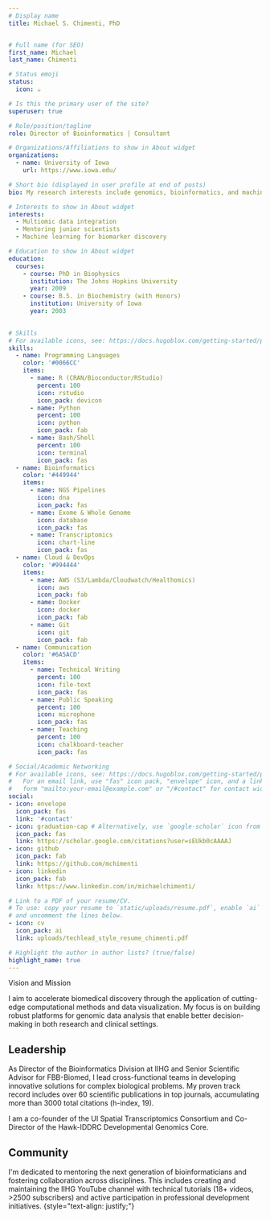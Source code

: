 ```yaml
---
# Display name
title: Michael S. Chimenti, PhD


# Full name (for SEO)
first_name: Michael
last_name: Chimenti

# Status emoji
status:
  icon: ☕️

# Is this the primary user of the site?
superuser: true

# Role/position/tagline
role: Director of Bioinformatics | Consultant

# Organizations/Affiliations to show in About widget
organizations:
  - name: University of Iowa 
    url: https://www.iowa.edu/

# Short bio (displayed in user profile at end of posts)
bio: My research interests include genomics, bioinformatics, and machine learning.

# Interests to show in About widget
interests:
  - Multiomic data integration
  - Mentoring junior scientists
  - Machine learning for biomarker discovery

# Education to show in About widget
education:
  courses:
    - course: PhD in Biophysics
      institution: The Johns Hopkins University
      year: 2009
    - course: B.S. in Biochemistry (with Honors)
      institution: University of Iowa
      year: 2003
    

# Skills
# For available icons, see: https://docs.hugoblox.com/getting-started/page-builder/#icons
skills:
  - name: Programming Languages
    color: '#0066CC'  
    items:
      - name: R (CRAN/Bioconductor/RStudio)
        percent: 100
        icon: rstudio
        icon_pack: devicon
      - name: Python
        percent: 100
        icon: python
        icon_pack: fab
      - name: Bash/Shell
        percent: 100
        icon: terminal
        icon_pack: fas
  - name: Bioinformatics
    color: '#449944'
    items:
      - name: NGS Pipelines
        icon: dna
        icon_pack: fas
      - name: Exome & Whole Genome
        icon: database
        icon_pack: fas
      - name: Transcriptomics
        icon: chart-line
        icon_pack: fas
  - name: Cloud & DevOps
    color: '#994444'
    items:
      - name: AWS (S3/Lambda/Cloudwatch/Healthomics)
        icon: aws
        icon_pack: fab
      - name: Docker
        icon: docker
        icon_pack: fab
      - name: Git
        icon: git
        icon_pack: fab
  - name: Communication
    color: '#6A5ACD'
    items:
      - name: Technical Writing
        percent: 100
        icon: file-text
        icon_pack: fas
      - name: Public Speaking
        percent: 100
        icon: microphone
        icon_pack: fas
      - name: Teaching
        percent: 100
        icon: chalkboard-teacher
        icon_pack: fas

# Social/Academic Networking
# For available icons, see: https://docs.hugoblox.com/getting-started/page-builder/#icons
#   For an email link, use "fas" icon pack, "envelope" icon, and a link in the
#   form "mailto:your-email@example.com" or "/#contact" for contact widget.
social:
- icon: envelope
  icon_pack: fas
  link: '#contact'
- icon: graduation-cap # Alternatively, use `google-scholar` icon from `ai` icon pack
  icon_pack: fas
  link: https://scholar.google.com/citations?user=sEUkb0cAAAAJ
- icon: github
  icon_pack: fab
  link: https://github.com/mchimenti
- icon: linkedin
  icon_pack: fab
  link: https://www.linkedin.com/in/michaelchimenti/

# Link to a PDF of your resume/CV.
# To use: copy your resume to `static/uploads/resume.pdf`, enable `ai` icons in `params.yaml`,
# and uncomment the lines below.
- icon: cv
  icon_pack: ai
  link: uploads/techlead_style_resume_chimenti.pdf

# Highlight the author in author lists? (true/false)
highlight_name: true
---
```


<div class="text-sm>

I am a researcher with more than 15 years of deep experience in the fields of bioinformatics, genomics, and structural biology. I thrive when working on multi-disciplinary projects that combine genomics and computational approaches to explore and solve complex scientific questions.

## Vision and Mission
I aim to accelerate biomedical discovery through the application of cutting-edge computational methods and data visualization. My focus is on building robust platforms for genomic data analysis that enable better decision-making in both research and clinical settings.

## Leadership 
As Director of the Bioinformatics Division at IIHG and Senior Scientific Advisor for FBB-Biomed, I lead cross-functional teams in developing innovative solutions for complex biological problems. My proven track record includes over 60 scientific publications in top journals, accumulating more than 3000 total citations (h-index, 19).

I am a co-founder of the UI Spatial Transcriptomics Consortium and Co-Director of the Hawk-IDDRC Developmental Genomics Core.

## Community
I'm dedicated to mentoring the next generation of bioinformaticians and fostering collaboration across disciplines. This includes creating and maintaining the IIHG YouTube channel with technical tutorials (18+ videos, >2500 subscribers) and active participation in professional development initiatives.
{style="text-align: justify;"}

</div>
